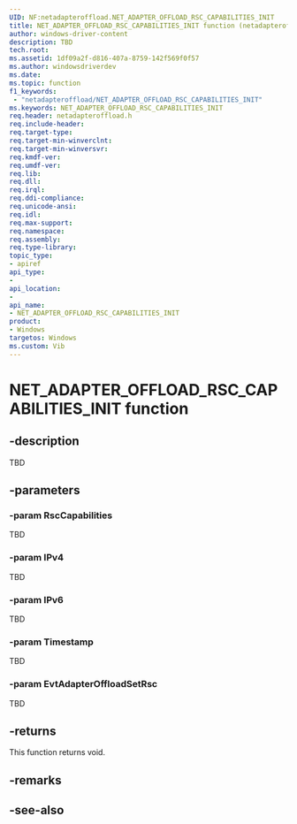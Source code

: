 ```yaml
---
UID: NF:netadapteroffload.NET_ADAPTER_OFFLOAD_RSC_CAPABILITIES_INIT
title: NET_ADAPTER_OFFLOAD_RSC_CAPABILITIES_INIT function (netadapteroffload.h)
author: windows-driver-content
description: TBD
tech.root:
ms.assetid: 1df09a2f-d816-407a-8759-142f569f0f57
ms.author: windowsdriverdev
ms.date: 
ms.topic: function
f1_keywords:
 - "netadapteroffload/NET_ADAPTER_OFFLOAD_RSC_CAPABILITIES_INIT"
ms.keywords: NET_ADAPTER_OFFLOAD_RSC_CAPABILITIES_INIT
req.header: netadapteroffload.h
req.include-header:
req.target-type:
req.target-min-winverclnt:
req.target-min-winversvr:
req.kmdf-ver:
req.umdf-ver:
req.lib:
req.dll:
req.irql: 
req.ddi-compliance:
req.unicode-ansi:
req.idl:
req.max-support:
req.namespace:
req.assembly:
req.type-library: 
topic_type: 
- apiref
api_type: 
- 
api_location: 
- 
api_name: 
- NET_ADAPTER_OFFLOAD_RSC_CAPABILITIES_INIT
product: 
- Windows
targetos: Windows
ms.custom: Vib
---
```


# NET_ADAPTER_OFFLOAD_RSC_CAPABILITIES_INIT function


## -description

TBD

## -parameters

### -param RscCapabilities

TBD

### -param IPv4

TBD

### -param IPv6

TBD

### -param Timestamp

TBD

### -param EvtAdapterOffloadSetRsc

TBD


## -returns
This function returns void.
## -remarks

## -see-also